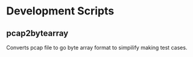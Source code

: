# Development Scripts

## pcap2bytearray
Converts pcap file to go byte array format to simpilify making test cases.
